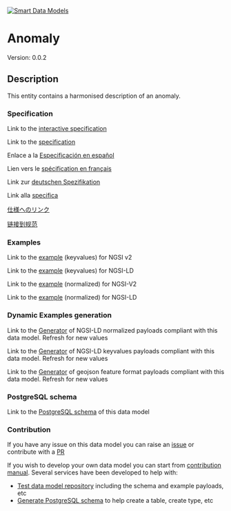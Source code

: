 [![Smart Data Models](https://smartdatamodels.org/wp-content/uploads/2022/01/SmartDataModels_logo.png "Logo")](https://smartdatamodels.org)
# Anomaly
Version: 0.0.2

## Description 

This entity contains a harmonised description of an anomaly.
### Specification

Link to the [interactive specification](https://swagger.lab.fiware.org/?url=https://smart-data-models.github.io/dataModel.Alert/Anomaly/swagger.yaml)

Link to the [specification](https://github.com/smart-data-models/dataModel.Alert/blob/master/Anomaly/doc/spec.md)

Enlace a la [Especificación en español](https://github.com/smart-data-models/dataModel.Alert/blob/master/Anomaly/doc/spec_ES.md)

Lien vers le [spécification en français](https://github.com/smart-data-models/dataModel.Alert/blob/master/Anomaly/doc/spec_FR.md)

Link zur [deutschen Spezifikation](https://github.com/smart-data-models/dataModel.Alert/blob/master/Anomaly/doc/spec_DE.md)

Link alla [specifica](https://github.com/smart-data-models/dataModel.Alert/blob/master/Anomaly/doc/spec_IT.md)

[仕様へのリンク](https://github.com/smart-data-models/dataModel.Alert/blob/master/Anomaly/doc/spec_JA.md)

[链接到规范](https://github.com/smart-data-models/dataModel.Alert/blob/master/Anomaly/doc/spec_ZH.md)
### Examples

Link to the [example](https://smart-data-models.github.io/dataModel.Alert/Anomaly/examples/example.json) (keyvalues) for NGSI v2

Link to the [example](https://smart-data-models.github.io/dataModel.Alert/Anomaly/examples/example.jsonld) (keyvalues) for NGSI-LD

Link to the [example](https://smart-data-models.github.io/dataModel.Alert/Anomaly/examples/example-normalized.json) (normalized) for NGSI-V2

Link to the [example](https://smart-data-models.github.io/dataModel.Alert/Anomaly/examples/example-normalized.jsonld) (normalized) for NGSI-LD
### Dynamic Examples generation

Link to the [Generator](https://smartdatamodels.org/extra/ngsi-ld_generator.php?schemaUrl=https://raw.githubusercontent.com/smart-data-models/dataModel.Alert/master/Anomaly/schema.json&email=info@smartdatamodels.org) of NGSI-LD normalized payloads compliant with this data model. Refresh for new values

Link to the [Generator](https://smartdatamodels.org/extra/ngsi-ld_generator_keyvalues.php?schemaUrl=https://raw.githubusercontent.com/smart-data-models/dataModel.Alert/master/Anomaly/schema.json&email=info@smartdatamodels.org) of NGSI-LD keyvalues payloads compliant with this data model. Refresh for new values

Link to the [Generator](https://smartdatamodels.org/extra/geojson_features_generator.php?schemaUrl=https://raw.githubusercontent.com/smart-data-models/dataModel.Alert/master/Anomaly/schema.json&email=info@smartdatamodels.org) of geojson feature format payloads compliant with this data model. Refresh for new values
### PostgreSQL schema

Link to the [PostgreSQL schema](https://smart-data-models.github.io/dataModel.Alert/Anomaly/schema.sql) of this data model
### Contribution

 If you have any issue on this data model you can raise an [issue](https://github.com/smart-data-models/dataModel.Alert/issues)  or contribute with a [PR](https://github.com/smart-data-models/dataModel.Alert/pulls)

 If you wish to develop your own data model you can start from [contribution manual](https://bit.ly/contribution_manual). Several services have been developed to help with: 
 - [Test data model repository](https://smartdatamodels.org/index.php/data-models-contribution-api/) including the schema and example payloads, etc
 - [Generate PostgreSQL schema](https://smartdatamodels.org/index.php/sql-service/) to help create a table, create type, etc